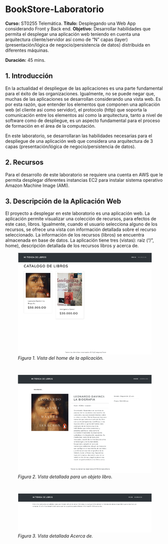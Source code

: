 # BookStore-Laboratorio

**Curso:** ST0255 Telemática. 
**Título:** Desplegando una Web App considerando Front y Back end. 
**Objetivo:** Desarrollar habilidades que permita el desplegar una aplicación web teniendo en cuenta una arquitectura cliente/servidor así como de “N” capas (layer) (presentación/lógica de negocio/persistencia de datos) distribuida en diferentes máquinas.  

**Duración:** 45 mins.

## 1. Introducción
En la actualidad el despliegue de las aplicaciones es una parte fundamental para el éxito de las organizaciones. Igualmente, no se puede negar que, muchas de las aplicaciones se desarrollan considerando una vista web.  Es por esta razón, que entender los elementos que componen una aplicación web (el cliente así como servidor), el protocolo (http) que soporta la comunicación entre los elementos así como la arquitectura, tanto a nivel de software como de despliegue, es un aspecto fundamental para el proceso de formación en el área de la computación. 

En este laboratorio, se desarrollaran las habilidades necesarias para el despliegue de una aplicación web que considera una arquitectura de 3 capas (presentación/lógica de negocio/persistencia de datos). 

## 2. Recursos
Para el desarrollo de este laboratorio se requiere una cuenta en AWS que le permita desplegar diferentes instancias EC2 para instalar sistema operativo Amazon Machine Image (AMI). 

## 3. Descripción de la Aplicación Web
El proyecto a desplegar en este laboratorio es una aplicación web. La aplicación permite visualizar una colección de recursos, para efectos de este caso, libros. Igualmente, cuando el usuario selecciona alguno de los recursos, se ofrece una vista con información detallada sobre el recurso seleccionado. La información de los recursos (libros) se encuentra almacenada en base de datos. La aplicación tiene tres (vistas): raíz (“/”, home), descripción  detallada de los recursos libros y acerca de. 
<figure class="image">
  <img src="https://github.com/clopezr9/BookStore-Lab/blob/main/Imagenes-Bookstore/Figura1.png" alt="Figura 1. Vista del home de la aplicación.">
  <figcaption><i> Figura 1. Vista del home de la aplicación. </i></figcaption>
</figure>
<br>
<figure class="image">
  <img class="center" src="https://github.com/clopezr9/BookStore-Lab/blob/main/Imagenes-Bookstore/Figura2.png" alt="Figura 2. Vista detallada para un objeto libro.">
  <figcaption class="center"><i> Figura 2. Vista detallada para un objeto libro. </i></figcaption>
</figure>
<br>
<figure class="image">
  <img class="center" src="https://github.com/clopezr9/BookStore-Lab/blob/main/Imagenes-Bookstore/Figura3.png" alt="Figura 3. Vista detallada Acerca de.">
  <figcaption class="center"><i> Figura 3. Vista detallada Acerca de. </i></figcaption>
</figure>
<br>

## 
